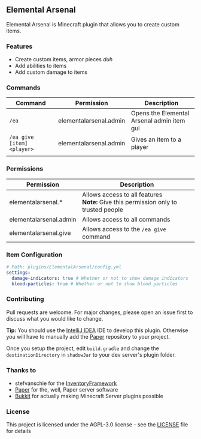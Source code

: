 ## Elemental Arsenal

Elemental Arsenal is Minecraft plugin that allows you to create custom items.

### Features

* Create custom items, armor pieces *duh*
* Add abilities to items
* Add custom damage to items

### Commands

| Command                    | Permission             | Description                                |
|----------------------------|------------------------|--------------------------------------------|
| `/ea`                      | elementalarsenal.admin | Opens the Elemental Arsenal admin item gui |
| `/ea give [item] <player>` | elementalarsenal.admin | Gives an item to a player                  |
|                            |                        |                                            |

### Permissions

| Permission             | Description                                                                            |
|------------------------|----------------------------------------------------------------------------------------|
| elementalarsenal.*     | Allows access to all features<br>**Note:** Give this permission only to trusted people |
| elementalarsenal.admin | Allows access to all commands                                                          |
| elementalarsenal.give  | Allows access to the `/ea give` command                                                |

### Item Configuration

```yaml
# Path: plugins/ElementalArsenal/config.yml
settings:
  damage-indicators: true # Whether or not to show damage indicators
  blood-particles: true # Whether or not to show blood particles
```

### Contributing

Pull requests are welcome. For major changes, please open an issue first to discuss what you would like to change.

**Tip:** You should use the [IntelliJ IDEA](https://www.jetbrains.com/idea/) IDE to develop this plugin.
Otherwise you will have to manually add the [Paper](https://github.com/PaperMC/Paper) repository to your project.

Once you setup the project, edit `build.gradle` and change the `destinationDirectory` in `shadowJar` to your dev server's plugin
folder.

### Thanks to
* stefvanschie for the [InventoryFramework](https://github.com/stefvanschie/IF/wiki/GUI)
* [Paper](https://papermc.io) for the, well, Paper server software
* [Bukkit](https://bukkit.org) for actually making Minecraft Server plugins possible

### License

This project is licensed under the AGPL-3.0 license - see the [LICENSE](LICENSE) file for details